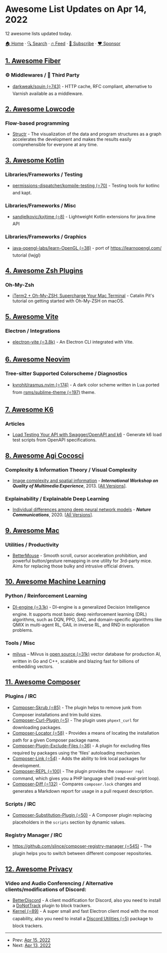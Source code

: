 # Awesome List Updates on Apr 14, 2022

12 awesome lists updated today.

[🏠 Home](/README.md) · [🔍 Search](https://www.trackawesomelist.com/search/) · [🔥 Feed](https://www.trackawesomelist.com/rss.xml) · [📮 Subscribe](https://trackawesomelist.us17.list-manage.com/subscribe?u=d2f0117aa829c83a63ec63c2f&id=36a103854c) · [❤️  Sponsor](https://github.com/sponsors/theowenyoung)



## [1. Awesome Fiber](/content/gofiber/awesome-fiber/README.md)

### ⚙️ Middlewares / 🌱 Third Party

*   [darkweak/souin (⭐743)](https://github.com/darkweak/souin) - HTTP cache, RFC compliant, alternative to Varnish available as a middleware.

## [2. Awesome Lowcode](/content/antdimot/awesome-lowcode/README.md)

### Flow-based programming

*   [Structr](https://structr.com) - The visualization of the data and program structures as a graph accelerates the development and makes the results easily comprehensible for everyone at any time.

## [3. Awesome Kotlin](/content/KotlinBy/awesome-kotlin/README.md)

### Libraries/Frameworks / Testing

*   [permissions-dispatcher/kompile-testing (⭐70)](https://github.com/permissions-dispatcher/kompile-testing) - Testing tools for kotlinc and kapt.

### Libraries/Frameworks / Misc

*   [sandjelkovic/kxjtime (⭐8)](https://github.com/sandjelkovic/kxjtime) - Lightweight Kotlin extensions for java.time API

### Libraries/Frameworks / Graphics

*   [java-opengl-labs/learn-OpenGL (⭐38)](https://github.com/java-opengl-labs/learn-OpenGL) - port of <https://learnopengl.com/> tutorial (lwjgl)

## [4. Awesome Zsh Plugins](/content/unixorn/awesome-zsh-plugins/README.md)

### Oh-My-Zsh

*   [iTerm2 + Oh-My-ZSH: Supercharge Your Mac Terminal](https://catalins.tech/improve-mac-terminal) - Catalin Pit's tutorial on getting started with Oh-My-ZSH on macOS.

## [5. Awesome Vite](/content/vitejs/awesome-vite/README.md)

### Electron / Integrations

*   [electron-vite (⭐3.8k)](https://github.com/alex8088/electron-vite) - An Electron CLI integrated with Vite.

## [6. Awesome Neovim](/content/rockerBOO/awesome-neovim/README.md)

### Tree-sitter Supported Colorscheme / Diagnostics

*   [kvrohit/rasmus.nvim (⭐174)](https://github.com/kvrohit/rasmus.nvim) - A dark color scheme written in Lua ported from [rsms/sublime-theme (⭐197)](https://github.com/rsms/sublime-theme) theme.

## [7. Awesome K6](/content/grafana/awesome-k6/README.md)

### Articles

*   [Load Testing Your API with Swagger/OpenAPI and k6](https://k6.io/blog/load-testing-your-api-with-swagger-openapi-and-k6) - Generate k6 load test scripts from OpenAPI specifications.

## [8. Awesome Agi Cocosci](/content/YuzheSHI/awesome-agi-cocosci/README.md)

### Complexity & Information Theory / Visual Complexity

*   [Image complexity and spatial information](https://stefan.winklerbros.net/Publications/qomex2013si.pdf) - ***International Workshop on Quality of Multimedia Experience***, 2013. \[[All Versions](https://scholar.google.com/scholar?cluster=16011036229039693102)].

### Explainability / Explainable Deep Learning

*   [Individual differences among deep neural network models](https://kriegeskortelab.zuckermaninstitute.columbia.edu/sites/default/files/content/MehrerKietzmann_2020_NatureComms.pdf) - ***Nature Communications***, 2020. \[[All Versions](https://scholar.google.com/scholar?cluster=8259893575188417318\&hl=en\&as_sdt=2005\&sciodt=0,5)].

## [9. Awesome Mac](/content/jaywcjlove/awesome-mac/README.md)

### Utilities / Productivity

*   [BetterMouse](https://better-mouse.com) - Smooth scroll, cursor acceleration prohibition, and powerful button/gesture remapping in one utility for 3rd-party mice. Aims for replacing those bulky and intrusive official drivers.

## [10. Awesome Machine Learning](/content/josephmisiti/awesome-machine-learning/README.md)

### Python / Reinforcement Learning

*   [DI-engine (⭐3.1k)](https://github.com/opendilab/DI-engine) - DI-engine is a generalized Decision Intelligence engine. It supports most basic deep reinforcement learning (DRL) algorithms, such as DQN, PPO, SAC, and domain-specific algorithms like QMIX in multi-agent RL, GAIL in inverse RL, and RND in exploration problems.

### Tools / Misc

*   [milvus](https://milvus.io) – Milvus is [open source (⭐31k)](https://github.com/milvus-io/milvus) vector database for production AI, written in Go and C++, scalable and blazing fast for billions of embedding vectors.

## [11. Awesome Composer](/content/jakoch/awesome-composer/README.md)

### Plugins / IRC

*   [Composer-Skrub (⭐85)](https://github.com/ssx/skrub) - The plugin helps to remove junk from Composer installations and trim build sizes.
*   [Composer-Curl-Plugin (⭐5)](https://github.com/ngyuki/composer-curl-plugin) - The plugin uses `phpext_curl` for downloading packages.
*   [Composer-Locator (⭐58)](https://github.com/mindplay-dk/composer-locator) - Provides a means of locating the installation path for a given Composer package name.
*   [Composer-Plugin-Exclude-Files (⭐36)](https://github.com/mcaskill/composer-plugin-exclude-files) - A plugin for excluding files required by packages using the 'files' autoloading mechanism.
*   [Composer-Link (⭐54)](https://github.com/SanderSander/composer-link) - Adds the ability to link local packages for development.
*   [Composer-REPL (⭐100)](https://github.com/ramsey/composer-repl) - The plugin provides the `composer repl` command, which gives you a PHP language shell (read-eval-print loop).
*   [Composer-Diff (⭐132)](https://github.com/IonBazan/composer-diff) - Compares `composer.lock` changes and generates a Markdown report for usage in a pull request description.

### Scripts / IRC

*   [Composer-Substitution-Plugin (⭐50)](https://github.com/villfa/composer-substitution-plugin) - A Composer plugin replacing placeholders in the `scripts` section by dynamic values.

### Registry Manager / IRC

*   [https://github.com/slince/composer-registry-manager (⭐545)](https://github.com/slince/composer-registry-manager) - The plugin helps you to switch between different composer repositories.

## [12. Awesome Privacy](/content/pluja/awesome-privacy/README.md)

### Video and Audio Conferencing / Alternative clients/modifications of Discord:

*   [BetterDiscord](https://betterdiscord.app/) - A client modification for Discord, also you need to install a [DoNotTrack](https://betterdiscord.app/plugin/DoNotTrack) plugin to block trackers.
*   [Kernel (⭐89)](https://github.com/kernel-mod/electron) - A super small and fast Electron client mod with the most capability, also you need to install a [Discord Utilities (⭐5)](https://github.com/slow/discord-utilities) package to block trackers.

---

- Prev: [Apr 15, 2022](/content/2022/04/15/README.md)
- Next: [Apr 13, 2022](/content/2022/04/13/README.md)